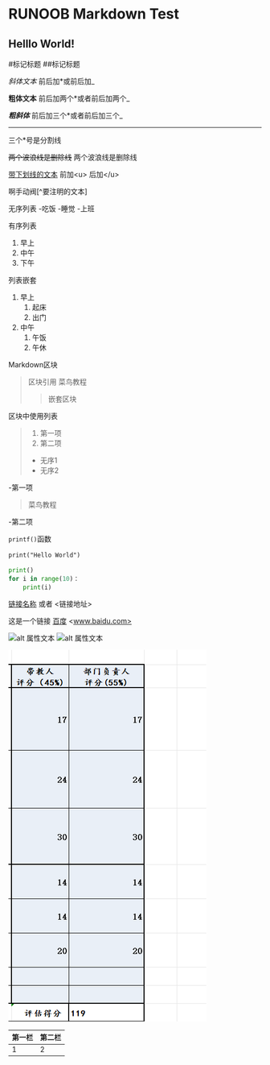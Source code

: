 # RUNOOB Markdown Test
## Helllo World!

\#标记标题
\##标记标题

*斜体文本*
前后加*或前后加_

**粗体文本**
前后加两个*或者前后加两个_

***粗斜体***
前后加三个*或者前后加三个_

***
三个*号是分割线

~~两个波浪线是删除线~~
两个波浪线是删除线

<u>带下划线的文本</u>
前加\<u> 后加\</u>

啊手动阀[^要注明的文本]

无序列表
-吃饭
-睡觉
-上班

有序列表
1. 早上
2. 中午
3. 下午
   
列表嵌套
1. 早上
   1. 起床
   2. 出门
2. 中午
   1. 午饭
   2. 午休
   
Markdown区块
> 区块引用
> 菜鸟教程
>>嵌套区块

区块中使用列表
>1. 第一项
>2. 第二项
>- 无序1
>- 无序2

-第一项
 >菜鸟教程

-第二项

`printf()`函数

    print("Hello World")



```python
print()
for i in range(10)：
    print(i)
```


[链接名称](链接地址)
或者
<链接地址>

这是一个链接 [百度](www.baidu.com)
<www.baidu.com>

![alt 属性文本](图片地址)
![alt 属性文本](图片地址 "可选标题")

![一个图片](一张图片.png)

|第一栏|第二栏|
|:-|:-|
|1|2|















































